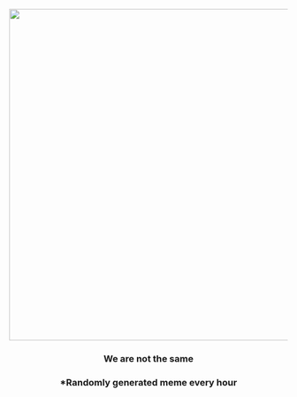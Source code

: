 <p align="center">
        <img src="https://i.redd.it/s81urykm88o81.jpg" width="600" height="600">
        </p>
        <h3 align="center">We are not the same</h3>
        <h3 align="center">*Randomly generated meme every hour</h3>
    